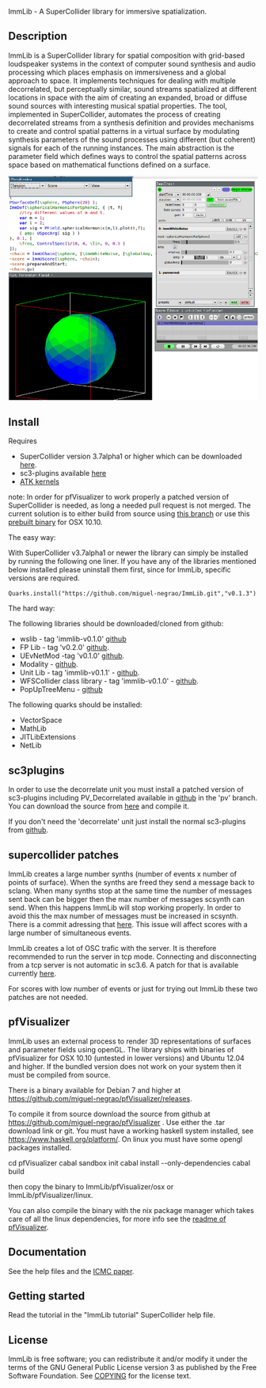 ImmLib - A SuperCollider library for immersive spatialization.

Description
-----------

ImmLib is a SuperCollider library for spatial composition with grid-based loudspeaker systems in the context of computer sound synthesis and audio processing which places emphasis on immersiveness and a global approach to space. It implements techniques for dealing with multiple decorrelated, but perceptually similar, sound streams spatialized at different locations in space with the aim of creating an expanded, broad or diffuse sound sources with interesting musical spatial properties. The tool, implemented in SuperCollider, automates the process of creating decorrelated streams from a synthesis definition and provides mechanisms to create and control spatial patterns in a virtual surface by modulating synthesis parameters of the sound processes using different (but coherent) signals for each of the running instances. The main abstraction is the parameter field which defines ways to control the spatial patterns across space based on mathematical functions defined on a surface.

![immlib in action](mainScreenGrab1.png)

Install
-------

Requires 

* SuperCollider version 3.7alpha1 or higher which can be downloaded [here](https://github.com/supercollider/supercollider/releases/).
* sc3-plugins available [here](https://github.com/supercollider/sc3-plugins)
* [ATK kernels](http://www.ambisonictoolkit.net/wiki/tiki-index.php?page=Downloads)

note:
In order for pfVisualizer to work properly a patched version of SuperCollider is needed, as long a needed pull request is not merged. The current solution is to either build from source using [this branch](https://github.com/miguel-negrao/supercollider/tree/fix-TCP-NetAddr-disconnect) or use this [prebuilt binary](https://151.80.150.1/owncloud/index.php/s/RBHcdTUbIwYpbqp/download) for OSX 10.10.


The easy way:

With SuperCollider v3.7alpha1 or newer the library can simply be installed by running the following one liner. If you have any of the libraries mentioned below installed please uninstall them first, since for ImmLib, specific versions are required.

```
Quarks.install("https://github.com/miguel-negrao/ImmLib.git","v0.1.3")
```
The hard way:

The following libraries should be downloaded/cloned from github:

* wslib - tag 'immlib-v0.1.0' [github](https://github.com/miguel-negrao/wslib)
* FP Lib - tag 'v0.2.0' [github](https://github.com/miguel-negrao/FPLib).
* UEvNetMod -tag 'v0.1.0' [github](https://github.com/miguel-negrao/UEvNetMod).
* Modality - [github](https://github.com/ModalityTeam/Modality-toolkit).
* Unit Lib - tag 'immlib-v0.1.1' - [github](https://github.com/miguel-negrao/Unit-Lib/).
* WFSCollider class library - tag 'immlib-v0.1.0' - [github](https://github.com/miguel-negrao/WFSCollider-Class-Library/).
* PopUpTreeMenu - [github](https://github.com/miguel-negrao/PopUpTreeMenu)

The following quarks should be installed:

* VectorSpace
* MathLib
* JITLibExtensions
* NetLib

sc3plugins
----------

In order to use the decorrelate unit you must install a patched version of sc3-plugins including PV_Decorrelated available in [github](https://github.com/miguel-negrao/sc3-plugins) in the 'pv' branch. You can download the source from [here](https://github.com/miguel-negrao/sc3-plugins/archive/pv.zip) and compile it.

If you don't need the 'decorrelate' unit just install the normal sc3-plugins from [github](https://github.com/supercollider/sc3-plugins).

supercollider patches
---------------------

ImmLib creates a large number synths (number of events x number of points of surface). When the synths are freed they send a message back to sclang. When many synths stop at the same time the number of messages sent back can be bigger then the max number of messages scsynth can send. When this happens ImmLib will stop working properly. In order to avoid this the max number of messages must be increased in scsynth. There is a commit adressing that [here](https://github.com/miguel-negrao/supercollider/commit/2d7fe37e3707acb8543314595ec2ccbb0cf22a90). This issue will affect scores with a large number of simultaneous events.

ImmLib creates a lot of OSC trafic with the server. It is therefore recommended to run the server in tcp mode. Connecting and disconnecting from a tcp server is not automatic in sc3.6. A patch for that is available currently [here](https://github.com/miguel-negrao/supercollider/tree/tcpConnect).

For scores with low number of events or just for trying out ImmLib these two patches are not needed.

pfVisualizer
------------

ImmLib uses an external process to render 3D representations of surfaces and parameter fields using openGL. The library ships with binaries of pfVisualizer for OSX 10.10 (untested in lower versions) and Ubuntu 12.04 and higher.  If the bundled version does not work on your system then it must be compiled from source.

There is a binary available for Debian 7 and higher at https://github.com/miguel-negrao/pfVisualizer/releases.

To compile it from source download the source from github at https://github.com/miguel-negrao/pfVisualizer . Use either the .tar download link or git.
You must have a working haskell system installed, see https://www.haskell.org/platform/. On linux you must have some opengl packages installed.

cd pfVisualizer
cabal sandbox init
cabal install --only-dependencies
cabal build

then copy the binary to ImmLib/pfVisualizer/osx or ImmLib/pfVisualizer/linux.

You can also compile the binary with the nix package manager which takes care of all the linux dependencies, for more info see the [readme of pfVisualizer](https://github.com/miguel-negrao/pfVisualizer).

Documentation
-------------

See the help files and the [ICMC paper](http://www.friendlyvirus.org/files/miguelnegraoicmc2014.pdf).

Getting started
---------------

Read the tutorial in the "ImmLib tutorial" SuperCollider help file.

License
-------

ImmLib is free software; you can redistribute it and/or modify it under
the terms of the GNU General Public License version 3 as published by the Free Software Foundation. See [COPYING](COPYING) for the license text.

